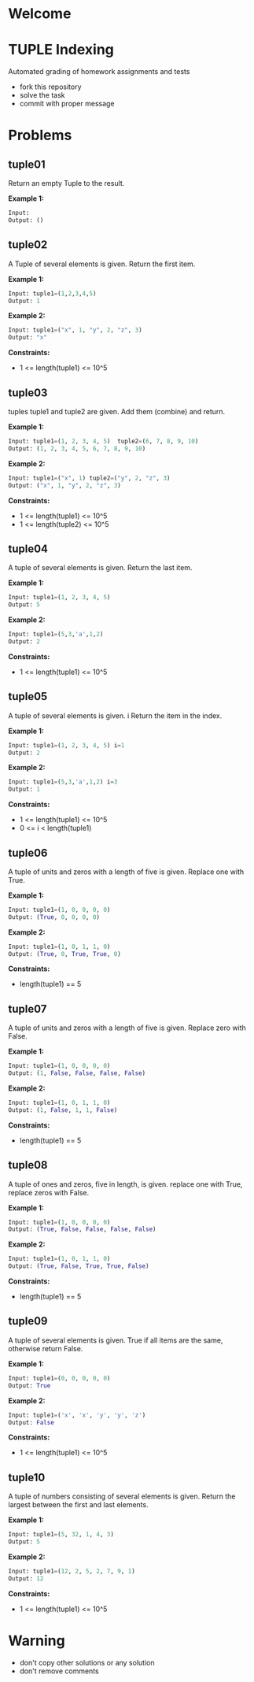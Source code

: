 # Welcome
# TUPLE Indexing

Automated grading of homework assignments and tests
- fork this repository
- solve the task
- commit with proper message

# Problems
## tuple01

  Return an empty Tuple to the result.

**Example 1:**

```Python
Input:
Output: ()

```

## tuple02

  A Tuple of several elements is given. Return the first item.

**Example 1:**

```Python
Input: tuple1=(1,2,3,4,5)
Output: 1

```

**Example 2:**

```Python
Input: tuple1=("x", 1, "y", 2, "z", 3)
Output: "x"

```
**Constraints:**

  - 1 <= length(tuple1) <= 10^5

## tuple03

  tuples tuple1 and tuple2 are given. Add them (combine) and return.

**Example 1:**

```Python
Input: tuple1=(1, 2, 3, 4, 5)  tuple2=(6, 7, 8, 9, 10)  
Output: (1, 2, 3, 4, 5, 6, 7, 8, 9, 10)

```

**Example 2:**

```Python
Input: tuple1=("x", 1) tuple2=("y", 2, "z", 3)
Output: ("x", 1, "y", 2, "z", 3)

```
**Constraints:**

  - 1 <= length(tuple1) <= 10^5
  - 1 <= length(tuple2) <= 10^5

## tuple04

  A tuple of several elements is given. Return the last item.

**Example 1:**

```Python
Input: tuple1=(1, 2, 3, 4, 5)
Output: 5

```

**Example 2:**

```Python
Input: tuple1=(5,3,'a',1,2)
Output: 2

```
**Constraints:**

  - 1 <= length(tuple1) <= 10^5

## tuple05

  A tuple of several elements is given. i Return the item in the index.

**Example 1:**

```Python
Input: tuple1=(1, 2, 3, 4, 5) i=1
Output: 2

```

**Example 2:**

```Python
Input: tuple1=(5,3,'a',1,2) i=3
Output: 1

```
**Constraints:**

  - 1 <= length(tuple1) <= 10^5
  - 0 <= i < length(tuple1)

## tuple06

  A tuple of units and zeros with a length of five is given. Replace one with True.

**Example 1:**

```Python
Input: tuple1=(1, 0, 0, 0, 0)
Output: (True, 0, 0, 0, 0)

```

**Example 2:**

```Python
Input: tuple1=(1, 0, 1, 1, 0)
Output: (True, 0, True, True, 0)

```
**Constraints:**

  - length(tuple1) == 5

## tuple07

  A tuple of units and zeros with a length of five is given. Replace zero with False.

**Example 1:**

```Python
Input: tuple1=(1, 0, 0, 0, 0)
Output: (1, False, False, False, False)

```

**Example 2:**

```Python
Input: tuple1=(1, 0, 1, 1, 0)
Output: (1, False, 1, 1, False)

```
**Constraints:**

  - length(tuple1) == 5

## tuple08

  A tuple of ones and zeros, five in length, is given. replace one with True, replace zeros with False.

**Example 1:**

```Python
Input: tuple1=(1, 0, 0, 0, 0)
Output: (True, False, False, False, False)

```

**Example 2:**

```Python
Input: tuple1=(1, 0, 1, 1, 0)
Output: (True, False, True, True, False)

```
**Constraints:**

  - length(tuple1) == 5

## tuple09

  A tuple of several elements is given. True if all items are the same, otherwise return False.

**Example 1:**

```Python
Input: tuple1=(0, 0, 0, 0, 0)
Output: True

```

**Example 2:**

```Python
Input: tuple1=('x', 'x', 'y', 'y', 'z')
Output: False

```
**Constraints:**

  - 1 <= length(tuple1) <= 10^5

## tuple10

  A tuple of numbers consisting of several elements is given. Return the largest between the first and last elements.

**Example 1:**

```Python
Input: tuple1=(5, 32, 1, 4, 3)
Output: 5

```

**Example 2:**

```Python
Input: tuple1=(12, 2, 5, 2, 7, 9, 1)
Output: 12

```
**Constraints:**

  - 1 <= length(tuple1) <= 10^5

# Warning
- don't copy other solutions or any solution
- don't remove comments